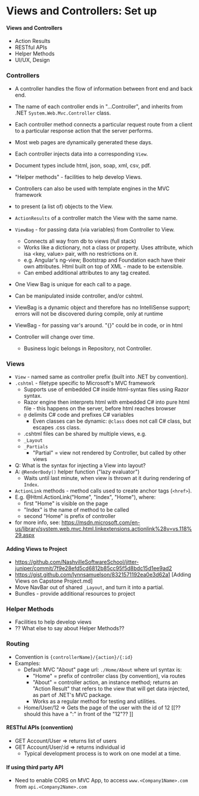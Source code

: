 # Views and Controllers: Set up

#### Views and Controllers
*	Action Results
*	RESTful APIs
*	Helper Methods
*	UI/UX, Design

### Controllers
* A controller handles the flow of information between front end and back end.
* The name of each controller ends in "...Controller", and inherits from .NET `System.Web.Mvc.Controller` class.
* Each controller method connects a particular request route from a client to a particular response action that the server performs.
 * Most web pages are dynamically generated these days.
* Each controller injects data into a corresponding `View`.
 * Document types include html, json, soap, xml, csv, pdf.
* "Helper methods" - facilities to help develop Views.
* Controllers can also be used with template engines in the MVC framework
 * to present (a list of) objects to the View.
* `ActionResults` of a controller match the View with the same name.
* `ViewBag` - for passing data (via variables) from Controller to View.  
  * Connects all way from db to views (full stack)
  * Works like a dictionary, not a class or property.  Uses attribute, which isa  <key, value> pair, with no restrictions on it.
   * e.g. Angular's ng-view; Bootstrap and Foundation each have their own attributes.  Html built on top of XML - made to be extensible.
   * Can embed additional attributes to any tag created.
 * One View Bag is unique for each call to a page.  
 * Can be manipulated inside controller, and/or cshtml.
 * ViewBag is a dynamic object and therefore has no IntelliSense support; errors will not be discovered during compile, only at runtime
 * ViewBag - for passing var's around.
"{}"  could be in code, or in html


* Controller will change over time.
  * Business logic belongs in Repository, not Controller.

### Views
* `View` - named same as controller prefix (built into .NET by convention).
* `.cshtml` - filetype specific to Microsoft's MVC framework
  * Supports use of embedded C# inside html-syntax files using Razor syntax.
  * Razor engine then interprets html with embedded C# into pure html file - this happens on the server, before html reaches browser
  * `@` delimits C# code and prefixes C# variables
     * Even classes can be dynamic: `@class` does not call C# class, but escapes .css class.
  * .cshtml files can be shared by multiple views, e.g.
   * `_Layout`
   * `_Partials`
     * "Partial" = view not rendered by Controller, but called by other views
* Q: What is the syntax for injecting a View into layout?
* A: `@RenderBody()` helper function ("lazy evaluator")
    * Waits until last minute, when view is thrown at it during rendering of `Index`.
* `ActionLink` methods - method calls used to create anchor tags (`<href>`).
 * E.g.
@Html.ActionLink("Home", "Index", "Home"), where:
   *	first "Home" is visible on the page
   *	"Index" is the name of method to be called
   *	second "Home" is prefix of controller
* for more info, see: https://msdn.microsoft.com/en-us/library/system.web.mvc.html.linkextensions.actionlink%28v=vs.118%29.aspx

#### Adding Views to Project
* https://github.com/NashvilleSoftwareSchool/jitter-juniper/commit/7f9e28efd5cd6812b85cc95f5d8bdc15d1ee9ad2
* https://gist.github.com/lynnsamuelson/8321571192ea0e3d62a1    [Adding Views on Capstone Project.md]
* Move NavBar out of shared `_Layout`, and turn it into a partial.
* Bundles - provide additional resources to project

### Helper Methods
* Facilities to help develop views
* ?? What else to say about Helper Methods??

### Routing
* Convention is `{controllerName}/{action}/{:id}`
* Examples:
  * Default MVC "About" page url:  `./Home/About` where url syntax is:
    *	"Home" = prefix of controller class (by convention), via routes
    *	"About" = controller action, an instance method; returns an "Action Result" that refers to the view that will get data injected, as part of .NET's MVC package.  
      * Works as a regular method for testing and utilities.
  * Home/User/12   =>   Gets the page of the user with the id of 12 [[?? should this have a ":" in front of the "12"?? ]]

#### RESTful APIs (convention)
* GET Account/User   => returns list of users
* GET Account/User/:id => returns individual id
  * Typical development process is to work on one model at a time.

#### If using third party API
* Need to enable CORS on MVC App, to access `www.<Company1Name>.com` from `api.<Company2Name>.com`

